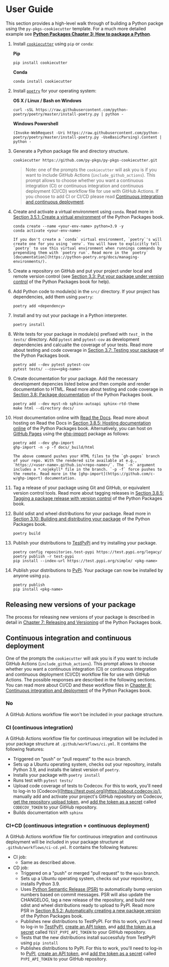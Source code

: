 # User Guide

This section provides a high-level walk through of building a Python packge using the `py-pkgs-cookiecutter` template. For a much more detailed example see [**Python Packages Chapter 3: How to package a Python**](https://py-pkgs.org/03-how-to-package-a-python).

1. Install [`cookiecutter`](https://cookiecutter.readthedocs.io/en/1.7.2/) using `pip` or `conda`:

    **Pip**

    ```{prompt} bash
    pip install cookiecutter
    ```

    **Conda**

    ```{prompt} bash
    conda install cookiecutter
    ```

2. Install [`poetry`](https://python-poetry.org/docs/#installation) for your operating system:

    **OS X / Linux / Bash on Windows**

    ```{prompt} bash
    curl -sSL https://raw.githubusercontent.com/python-poetry/poetry/master/install-poetry.py | python -
    ```

    **Windows Powershell**

    ```{prompt} powershell
    (Invoke-WebRequest -Uri https://raw.githubusercontent.com/python-poetry/poetry/master/install-poetry.py -UseBasicParsing).Content | python -
    ```

3. Generate a Python package file and directory structure.

    ```{prompt} bash
    cookiecutter https://github.com/py-pkgs/py-pkgs-cookiecutter.git
    ```

    > Note: one of the prompts the `cookiecutter` will ask you is if you want to include GitHub Actions (`include_github_actions`). This prompt allows to choose whether you want a continuous integration (CI) or continuous integration and continuous deployment (CI/CD) workflow file for use with GitHub Actions. If you choose to add CI or CI/CD please read [Continuous integration and continuous deployment](#continuous-integration-and-continuous-deployment).

4. Create and activate a virtual environment using `conda`. Read more in [Section 3.5.1: Create a virtual environment](https://py-pkgs.org/03-how-to-package-a-python#create-a-virtual-environment) of the Python Packages book.

    ```{prompt} bash
    conda create --name <your-env-name> python=3.9 -y
    conda activate <your-env-name>
    ```

    ```{note}
    If you don't create a `conda` virtual environment, `poetry`'s will create one for you using `venv`. You will have to explicitly tell `poetry` to use this virtual environment when runnings commands by prepending them with `poetry run`. Read more in the `poetry` [documentation](https://python-poetry.org/docs/managing-environments/).
    ```

5. Create a repository on GitHub and put your project under local and remote version control (see [Section 3.3: Put your package under version control](https://py-pkgs.org/03-how-to-package-a-python#put-your-package-under-version-control) of the Python Packages book for help).
6. Add Python code to module(s) in the `src/` directory. If your project has dependencies, add them using `poetry`:

    ```{prompt} bash
    poetry add <dependency>
    ```

7. Install and try out your package in a Python interpreter.

    ```{prompt} bash
    poetry install
    ```

8. Write tests for your package in module(s) prefixed with *`test_`* in the *`tests/`* directory. Add `pytest` and `pytest-cov` as development dependencies and calcualte the coverage of your tests. Read more about testing and code coverage in [Section 3.7: Testing your package](https://py-pkgs.org/03-how-to-package-a-python#testing-your-package) of the Python Packages book.

    ```{prompt} bash
    poetry add --dev pytest pytest-cov
    pytest tests/ --cov=<pkg-name>
    ```

9. Create documentation for your package. Add the necessary development depencies listed below and then compile and render documentation to HTML. Read more about testing and code coverage in [Section 3.8: Package documentation](https://py-pkgs.org/03-how-to-package-a-python#package-documentation) of the Python Packages book.

    ```{prompt} bash
    poetry add --dev myst-nb sphinx-autoapi sphinx-rtd-theme
    make html --directory docs/
    ```

10. Host documentation online with [Read the Docs](https://readthedocs.org/). Read more about hosting on Read the Docs in [Section 3.8.5: Hosting documentation online](https://py-pkgs.org/03-how-to-package-a-python#hosting-documentation-online) of the Python Packages book. Alternatively, you can host on [GitHub Pages](https://pages.github.com) using the [ghp-import](https://github.com/c-w/ghp-import) package as follows:

    ```{prompt} bash
    poetry add --dev ghp-import
    ghp-import -n -p -f docs/_build/html
    ```

    ```{note}
    The above command pushes your HTML files to the `gh-pages` branch of your repo. With the rendered site available at e.g., `https://<user-name>.github.io/<repo-name>/`. The `-n` argument includes a *.nojekyll* file in the branch. `-p -f` force pushes to the remote. Read more in the [ghp-import](https://github.com/c-w/ghp-import) documentation.
    ```

11. Tag a release of your package using Git and GitHub, or equivalent version control tools. Read more about tagging releases in [Section 3.8.5: Tagging a package release with version control](https://py-pkgs.org/03-how-to-package-a-python#tagging-a-package-release-with-version-control) of the Python Packages book.

12. Build sdist and wheel distributions for your package.  Read more in [Section 3.10: Building and distributing your package](https://py-pkgs.org/03-how-to-package-a-python#building-and-distributing-your-package) of the Python Packages book.

    ```{prompt} bash
    poetry build
    ```

13. Publish your distributions to [TestPyPi](https://test.pypi.org/) and try installing your package.

    ```{prompt} bash
    poetry config repositories.test-pypi https://test.pypi.org/legacy/
    poetry publish -r test-pypi
    pip install --index-url https://test.pypi.org/simple/ <pkg-name>
    ```

14. Publish your distributions to [PyPi](https://pypi.org/). Your package can now be installed by anyone using `pip`.

    ```{prompt} bash
    poetry publish
    pip install <pkg-name>
    ```

## Releasing new versions of your package

The process for releasing new versions of your package is described in detail in [Chapter 7: Releasing and Versioning](https://py-pkgs.org/07-releasing-versioning) of the Python Packages book.

## Continuous integration and continuous deployment

One of the prompts the `cookiecutter` will ask you is if you want to include GitHub Actions (`include_github_actions`). This prompt allows to choose whether you want a continuous integration (CI) or continuous integration and continuous deployment (CI/CD) workflow file for use with GitHub Actions. The possible responses are described in the following sections. You can read more about CI/CD and these workflow files in [Chapter 8: Continuous integration and deployment](https://py-pkgs.org/08-ci-cd) of the Python Packages book.

### No

A GitHub Actions workflow file won't be included in your package structure.

### CI (continuous integration)

A GitHub Actions workflow file for continuous integration will be included in your package structure at `.github/workflows/ci.yml`. It contains the following features:

- Triggered on "push" or "pull request" to the `main` branch.
- Sets up a Ubuntu operating system, checks out your repository, installs Python 3.9, and installs the latest version of `poetry`.
- Installs your package with `poetry install`
- Runs test with `pytest tests/`
- Upload code coverage of tests to Codecov. For this to work, you'll need to log-in to [Codecov]([https://test.pypi.org](https://about.codecov.io/), manually add and activate your project's GitHub repository on Codecov, [get the repository upload token](https://docs.codecov.com/docs/quick-start#step-2-get-the-repository-upload-token), and [add the token as a secret](https://docs.github.com/en/actions/reference/encrypted-secrets) called `CODECOV_TOKEN` to your GitHub repository.
- Builds documentation with `sphinx`

### CI+CD (continuous integration + continuous deployment)

A GitHub Actions workflow file for continuous integration and continuous deployment will be included in your package structure at `.github/workflows/ci-cd.yml`. It contains the following features:

- CI job:
  - Same as described above.
- CD job:
  - Triggered on a "push" or merged "pull request" to the `main` branch.
  - Sets up a Ubuntu operating system, checks out your repository, installs Python 3.9.
  - Uses [Python Semantic Release (PSR)](https://github.com/relekang/python-semantic-release) to automatically bump version numbers based on commit messages. PSR will also update the CHANGELOG, tag a new release of the repository, and build new sdist and wheel distributions ready to upload to PyPI. Read more PSR in [Section 8.5.2: Automatically creating a new package version](https://py-pkgs.org/08-ci-cd#automatically-creating-a-new-package-version) of the Python Packages book.
  - Publishes new distributions to TestPyPI. For this to work, you'll need to log-in to [TestPyPI](https://test.pypi.org), [create an API token](https://pypi.org/help/#apitoken), and [add the token as a secret](https://docs.github.com/en/actions/reference/encrypted-secrets) called `TEST_PYPI_API_TOKEN` to your GitHub repository.
  - Tests that the new distributions install successfuly from TestPyPI using `pip install`
  - Publishes distributions to PyPI. For this to work, you'll need to log-in to [PyPI](https://pypi.org), [create an API token](https://pypi.org/help/#apitoken), and [add the token as a secret](https://docs.github.com/en/actions/reference/encrypted-secrets) called `PYPI_API_TOKEN` to your GitHub repository.
